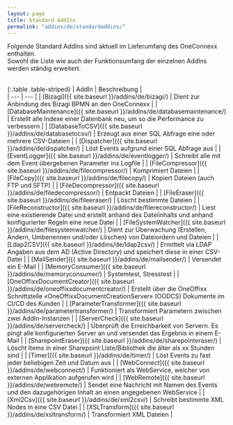 ```yaml
---
layout: page
title: Standard AddIns
permalink: "addins/de/standardaddins/"
---
```

  
Folgende Standard AddIns sind aktuell im Lieferumfang des OneConnexx enthalten.<br /> 
Sowohl die Liste wie auch der Funktionsumfang der einzelnen AddIns werden ständig erweitert.<br /><br />

{:.table .table-striped}
| AddIn | Beschreibung |                      
| --- | --- |
| [Bizagi]({{ site.baseurl }}/addins/de/bizagi/) | Dient zur Anbindung des Bizagi BPMN an den OneConnexx |
| [DatabaseMaintenance]({{ site.baseurl }}/addins/de/databasemaintenance/) | Erstellt alle Indexe einer Datenbank neu, um so die Performance zu verbessern |
| [DatabaseToCSV]({{ site.baseurl }}/addins/de/databasetocsv/) | Erzeugt aus einer SQL Abfrage eine oder mehrere CSV-Dateien |
| [Dispatcher]({{ site.baseurl }}/addins/de/dispatcher/) | Löst Events aufgrund einer SQL Abfrage aus |
| [EventLogger]({{ site.baseurl }}/addins/de/eventlogger/) | Schreibt alle mit dem Event übergebenen Parameter ins Logfile |
| [FileCompressor]({{ site.baseurl }}/addins/de/filecompressor/) | Komprimiert Dateien |
| [FileCopy]({{ site.baseurl }}/addins/de/filecopy/) | Kopiert Dateien (auch FTP und SFTP) |
| [FileDecompressor]({{ site.baseurl }}/addins/de/filedecompressor/) | Entpackt Dateien |
| [FileEraser]({{ site.baseurl }}/addins/de/fileeraser/) | Löscht bestimmte Dateien |
| [FileReconstructor]({{ site.baseurl }}/addins/de/filereconstructor/) | Liest eine existierende Datei und erstellt anhand des Dateiinhalts und anhand konfigurierter Regeln eine neue Datei |
| [FileSystemWatcher]({{ site.baseurl }}/addins/de/filesystemwatcher/) | Dient zur Überwachung (Erstellen, Ändern, Umbenennen und/oder Löschen) von Dateiordern und Dateien |
| [Ldap2CSV]({{ site.baseurl }}/addins/de/ldap2csv/) | Ermittelt via LDAP Angaben aus dem AD (Active Directory) und speichert diese in einer CSV-Datei |
| [MailSender]({{ site.baseurl }}/addins/de/mailsender/) | Versendet ein E-Mail |
| [MemoryConsumer]({{ site.baseurl }}/addins/de/memoryconsumer/) | Systemtest, Stresstest |
| [OneOffixxDocumentCreator]({{ site.baseurl }}/addins/de/oneoffixxdocumentcreator/) | Erstellt über die OneOffixx Schnittstelle «OneOffixxDocumentCreationServer» (OODCS) Dokumente im CI/CD des Kunden |
| [ParameterTransformer]({{ site.baseurl }}/addins/de/parametertransformer/) | Transformiert Parametern zwischen zwei AddIn-Instanzen |
| [ServerCheck]({{ site.baseurl }}/addins/de/servercheck/) | Überprüft die Erreichbarkeit von Servern. Es pingt alle konfigurierten Server an und versendet das Ergebnis in einem E-Mail |
| [SharepointEraser]({{ site.baseurl }}/addins/de/sharepointeraser/) | Löscht Items in einer Sharepoint Liste/Bibliothek die älter als xx Stunden sind |
| [Timer]({{ site.baseurl }}/addins/de/timer/) | Löst Events zu fast jeder beliebigen Zeit und Datum aus |
| [WebConnect]({{ site.baseurl }}/addins/de/webconnect/) | Funktioniert als WebService, welcher von externen Applikation aufgerufen wird |
| [WebRemote]({{ site.baseurl }}/addins/de/webremote/) | Sendet eine Nachricht mit Namen des Events und den dazugehörigen Inhalt an einen angegebenen WebService |
| [Xml2Csv]({{ site.baseurl }}/addins/de/xml2csv/) | Schreibt bestimmte XML Nodes in eine CSV Datei |
| [XSLTransform]({{ site.baseurl }}/addins/de/xsltransform/) | Transformiert XML Dateien |


